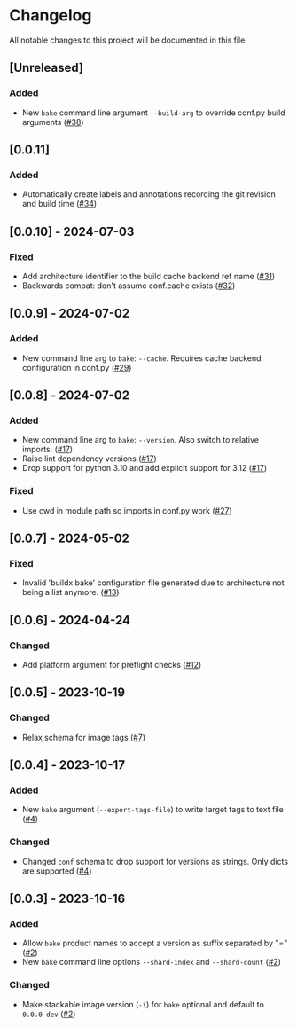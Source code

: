 # Changelog

All notable changes to this project will be documented in this file.

## [Unreleased]

### Added

- New `bake` command line argument `--build-arg` to override conf.py build arguments ([#38])

[#38]: https://github.com/stackabletech/image-tools/pull/38


## [0.0.11]

### Added

- Automatically create labels and annotations recording the git revision and build time ([#34])

[#34]: https://github.com/stackabletech/image-tools/pull/34

## [0.0.10] - 2024-07-03

### Fixed

- Add architecture identifier to the build cache backend ref name ([#31])
- Backwards compat: don't assume conf.cache exists ([#32])

[#31]: https://github.com/stackabletech/image-tools/pull/31
[#32]: https://github.com/stackabletech/image-tools/pull/32


## [0.0.9] - 2024-07-02

### Added

- New command line arg to `bake`: `--cache`. Requires cache backend configuration in conf.py ([#29])

[#29]: https://github.com/stackabletech/image-tools/pull/29

## [0.0.8] - 2024-07-02

### Added

- New command line arg to `bake`: `--version`. Also switch to relative imports. ([#17])
- Raise lint dependency versions ([#17])
- Drop support for python 3.10 and add explicit support for 3.12 ([#17])

### Fixed

- Use cwd in module path so imports in conf.py work ([#27])

[#17]: https://github.com/stackabletech/image-tools/pull/17
[#27]: https://github.com/stackabletech/image-tools/pull/27

## [0.0.7] - 2024-05-02

### Fixed

- Invalid 'buildx bake' configuration file generated due to architecture not being a list anymore. ([#13])

[#13]: https://github.com/stackabletech/image-tools/pull/13

## [0.0.6] - 2024-04-24

### Changed

- Add platform argument for preflight checks ([#12])

[#12]: https://github.com/stackabletech/image-tools/pull/12

## [0.0.5] - 2023-10-19

### Changed

- Relax schema for image tags ([#7])

[#7]: https://github.com/stackabletech/image-tools/pull/7

## [0.0.4] - 2023-10-17

### Added

- New `bake` argument (`--export-tags-file`) to write target tags to text file ([#4])

### Changed

- Changed `conf` schema to drop support for versions as strings. Only dicts are supported ([#4])

[#4]: https://github.com/stackabletech/image-tools/pull/4

## [0.0.3] - 2023-10-16

### Added

- Allow `bake` product names to accept a version as suffix separated by "=" ([#2])
- New `bake` command line options `--shard-index` and `--shard-count` ([#2])

### Changed

- Make stackable image version (`-i`) for `bake` optional and default to `0.0.0-dev` ([#2])

[#2]: https://github.com/stackabletech/image-tools/pull/2
